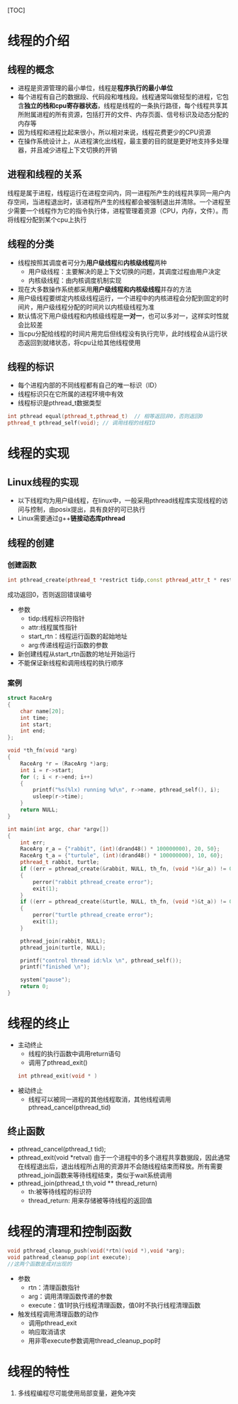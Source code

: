 [TOC]
# 线程的介绍

## 线程的概念
* 进程是资源管理的最小单位，线程是**程序执行的最小单位**
* 每个进程有自己的数据段、代码段和堆栈段。线程通常叫做轻型的进程，它包含**独立的栈和cpu寄存器状态**，线程是线程的一条执行路径，每个线程共享其所附属进程的所有资源，包括打开的文件、内存页面、信号标识及动态分配的内存等
* 因为线程和进程比起来很小，所以相对来说，线程花费更少的CPU资源
* 在操作系统设计上，从进程演化出线程，最主要的目的就是更好地支持多处理器，并且减少进程上下文切换的开销

## 进程和线程的关系
线程是属于进程，线程运行在进程空间内，同一进程所产生的线程共享同一用户内存空间，当进程退出时，该进程所产生的线程都会被强制退出并清除。一个进程至少需要一个线程作为它的指令执行体，进程管理着资源（CPU，内存，文件）。而将线程分配到某个cpu上执行

## 线程的分类
* 线程按照其调度者可分为**用户级线程**和**内核级线程**两种
  * 用户级线程：主要解决的是上下文切换的问题，其调度过程由用户决定
  * 内核级线程：由内核调度机制实现
* 现在大多数操作系统都采用**用户级线程和内核级线程**并存的方法
* 用户级线程要绑定内核级线程运行，一个进程中的内核进程会分配到固定的时间片，用户级线程分配的时间片以内核级线程为准
* 默认情况下用户级线程和内核级线程是**一对一**，也可以多对一，这样实时性就会比较差
* 当cpu分配给线程的时间片用完后但线程没有执行完毕，此时线程会从运行状态返回到就绪状态，将cpu让给其他线程使用

## 线程的标识
* 每个进程内部的不同线程都有自己的唯一标识（ID）
* 线程标识只在它所属的进程环境中有效
* 线程标识是pthread_t数据类型
```C++
int pthread equal(pthread_t,pthread_t)  // 相等返回非0，否则返回0
pthread_t pthread_self(void); // 调用线程的线程ID
```
# 线程的实现

## Linux线程的实现
* 以下线程均为用户级线程，在linux中，一般采用pthread线程库实现线程的访问与控制，由posix提出，具有良好的可已执行
* Linux需要通过g++**链接动态库pthread**

## 线程的创建

### 创建函数
```C++
int pthread_create(pthread_t *restrict tidp,const pthread_attr_t * restrict attr,void*(*start_rtn)(void*),void * restrict arg);
```
成功返回0，否则返回错误编号

* 参数
  * tidp:线程标识符指针
  * attr:线程属性指针
  * start_rtn：线程运行函数的起始地址
  * arg:传递线程运行函数的参数
* 新创建线程从start_rtn函数的地址开始运行
* 不能保证新线程和调用线程的执行顺序

### 案例
```C++
struct RaceArg
{
    char name[20];
    int time;
    int start;
    int end;
};

void *th_fn(void *arg)
{
    RaceArg *r = (RaceArg *)arg;
    int i = r->start;
    for (; i < r->end; i++)
    {
        printf("%s(%lx) running %d\n", r->name, pthread_self(), i);
        usleep(r->time);
    }
    return NULL;
}

int main(int argc, char *argv[])
{
    int err;
    RaceArg r_a = {"rabbit", (int)(drand48() * 100000000), 20, 50};
    RaceArg t_a = {"turtule", (int)(drand48() * 100000000), 10, 60};
    pthread_t rabbit, turtle;
    if ((err = pthread_create(&rabbit, NULL, th_fn, (void *)&r_a)) != 0)
    {
        perror("rabbit pthread_create error");
        exit(1);
    }
    if ((err = pthread_create(&turtle, NULL, th_fn, (void *)&t_a)) != 0)
    {
        perror("turtle pthread_create error");
        exit(1);
    }

    pthread_join(rabbit, NULL);
    pthread_join(turtle, NULL);

    printf("control thread id:%lx \n", pthread_self());
    printf("finished \n");

    system("pause");
    return 0;
}
```

# 线程的终止
* 主动终止
    * 线程的执行函数中调用return语句
    * 调用了pthread_exit()
    ```C++
    int pthread_exit(void * )
    ```
* 被动终止
    * 线程可以被同一进程的其他线程取消，其他线程调用pthread_cancel(pthread_tid)
## 终止函数
* pthread_cancel(pthread_t tid);
* pthread_exit(void *retval)
由于一个进程中的多个进程共享数据段，因此通常在线程退出后，退出线程所占用的资源并不会随线程结束而释放。所有需要pthread_join函数来等待线程结束，类似于wait系统调用
* pthread_join(pthread_t th,void ** thread_return)
	* th:被等待线程的标识符
	* thread_return: 用来存储被等待线程的返回值

# 线程的清理和控制函数

```C++
void pthread_cleanup_push(void(*rtn)(void *),void *arg);
void pathread_cleanup_pop(int execute);
//这两个函数是成对出现的
```
* 参数
  * rtn：清理函数指针
  * arg：调用清理函数传递的参数
  * execute：值1时执行线程清理函数，值0时不执行线程清理函数
* 触发线程调用清理函数的动作
  * 调用pthread_exit
  * 响应取消请求
  * 用非零execute参数调用thread_cleanup_pop时


# 线程的特性

1. 多线程编程尽可能使用局部变量，避免冲突
